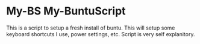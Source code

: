 # My-BS My-BuntuScript
This is a script to setup a fresh install of buntu. This will setup some keyboard shortcuts I use, power settings, etc.
Script is very self explanitory.